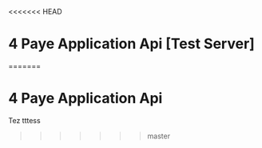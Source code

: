 <<<<<<< HEAD
# 4 Paye Application Api [Test Server]
=======
# 4 Paye Application Api
Tez tttess
>>>>>>> master
